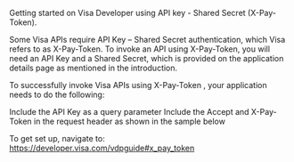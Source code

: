 Getting started on Visa Developer using API key - Shared Secret (X-Pay-Token).

Some Visa APIs require API Key – Shared Secret authentication, which Visa refers to as X-Pay-Token. To invoke an API using X-Pay-Token, you will need an API Key and a Shared Secret, which is provided on the application details page as mentioned in the introduction.

To successfully invoke Visa APIs using X-Pay-Token , your application needs to do the following:

Include the API Key as a query parameter
Include the Accept and X-Pay-Token in the request header as shown in the sample below

To get set up, navigate to:
https://developer.visa.com/vdpguide#x_pay_token
